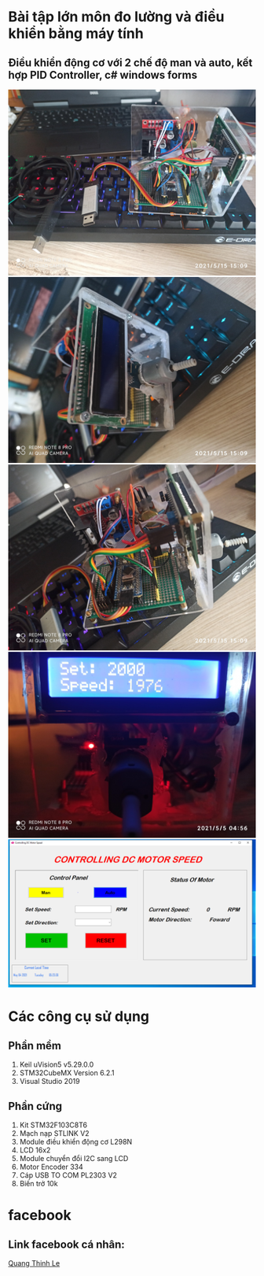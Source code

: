 # Bài tập lớn môn đo lường và điều khiển bằng máy tính
## Điều khiển động cơ với 2 chế độ man và auto, kết hợp PID Controller, c# windows forms
![alt](https://github.com/lequangthinhhaui/controlMotor/blob/master/Image/1.jpg)
![alt](https://github.com/lequangthinhhaui/controlMotor/blob/master/Image/2.jpg)
![alt](https://github.com/lequangthinhhaui/controlMotor/blob/master/Image/3.jpg)
![alt](https://github.com/lequangthinhhaui/controlMotor/blob/master/Image/4.jpg)
![alt](https://github.com/lequangthinhhaui/controlMotor/blob/master/Image/5.png)
# Các công cụ sử dụng
## Phần mềm
1. Keil uVision5 v5.29.0.0
2. STM32CubeMX Version 6.2.1
4. Visual Studio 2019
## Phần cứng
1. Kit STM32F103C8T6
2. Mạch nạp STLINK V2
3. Module điều khiển động cơ L298N
4. LCD 16x2
5. Module chuyển đổi I2C sang LCD
6. Motor Encoder 334
7. Cáp USB TO COM PL2303 V2
8. Biến trở 10k
# facebook
## Link facebook cá nhân: 
[Quang Thinh Le](https://www.facebook.com/lequangthinhblog)

